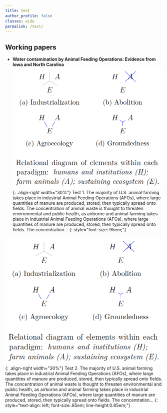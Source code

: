```yaml
---
title: test
author_profile: false
classes: wide
permalink: /test/
---
```



## Working papers

  - **Water contamination by Animal Feeding Operations: Evidence from Iowa
and North Carolina**
![image-right](/assets/images/fig_groundingAF.png){: .align-right width="30%"}
Test 1. The majority of U.S. animal farming takes place in industrial Animal Feeding Operations (AFOs), where large quantities of manure are produced, stored, then typically spread onto fields. The concentration of animal waste is thought to threaten environmental and public health, as airborne and animal farming takes place in industrial Animal Feeding Operations (AFOs), where large quantities of manure are produced, stored, then typically spread onto fields. The concentration...
{: style="font-size:.95em;"}

![image-right](/assets/images/fig_groundingAF.png){: .align-right width="30%"}
Test 2. The majority of U.S. animal farming takes place in industrial Animal Feeding Operations (AFOs), where large quantities of manure are produced, stored, then typically spread onto fields. The concentration of animal waste is thought to threaten environmental and public health, as airborne and animal farming takes place in industrial Animal Feeding Operations (AFOs), where large quantities of manure are produced, stored, then typically spread onto fields. The concentration...
{: style="text-align: left; font-size:.85em; line-height:0.85em;"}
